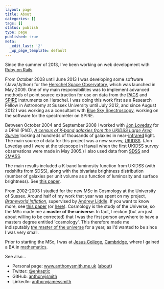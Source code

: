 ```yaml
---
layout: page
title: About
categories: []
tags: []
status: publish
type: page
published: true
meta:
  _edit_last: '2'
  _wp_page_template: default
---
```

Since the summer of 2013, I've been working on web development with <a href="http://rubyonrails.org/">Ruby on Rails</a>.

From October 2008 until June 2013 I was developing some software (Java/Jython) for the <a href="http://sci.esa.int/science-e/www/area/index.cfm?fareaid=16">Herschel Space Observatory</a>, which was launched in May 2009. One of my main responsibilities was to implement advanced methods of point source extraction for use on data from the <a href="http://pacs.ster.kuleuven.ac.be/">PACS</a> and <a href="http://www.spire.rl.ac.uk/">SPIRE</a> instruments on Herschel. I was doing this work first as a Research Fellow in Astronomy at Sussex University until July 2012, and since August 2012 I was working as a consultant with <a href="http://blueskyspectroscopy.com/">Blue Sky Spectroscopy</a>, working on the software for the spectrometer on SPIRE.

Between October 2004 and September 2008 I worked with <a href="http://astronomy.sussex.ac.uk/~loveday/">Jon Loveday</a> for a DPhil (PhD), <em><a href="/phdthesis.pdf">A census of K-band galaxies from the UKIDSS Large Area Survey</a></em> looking at hundreds of thousands of galaxies in near-<a href="http://en.wikipedia.org/wiki/Infrared_astronomy">infrared</a> light. The main source of data for this project was a new survey, <a href="http://www.ukidss.org/">UKIDSS</a>. (Jon Loveday and I were at the telescope in <a href="http://www.flickr.com/photos/63259851@N00/sets/">Hawaii</a> when the first UKIDSS survey observations were made in May 2005.) I also used data from <a href="http://www.sdss.org/">SDSS</a> and <a href="http://www.ipac.caltech.edu/2mass/">2MASS</a>.

The main results included a K-band luminosity function from UKIDSS (with redshifts from SDSS), along with the bivariate brightness distribution (number of galaxies per unit volume as a function of luminosity and surface brightness). See <a href="http://adsabs.harvard.edu/abs/2009MNRAS.397..868S">this paper</a>.

From 2002-2003 I studied for the new MSc in Cosmology at the University of Sussex. Around half of my work that year was spent on my project, <em><a href="/mscthesis.pdf">Braneworld Inflation</a></em>, supervised by <a href="http://astronomy.sussex.ac.uk/~andrewl/andrewl.html">Andrew Liddle</a>. If you want to know more, see <a href="http://link.aps.org/abstract/PRD/v68/e061301">this paper</a> (or <a href="http://uk.arxiv.org/abs/astro-ph/0307017">here</a>). Cosmology is the study of the Universe, so the MSc made me a <strong>master of the universe</strong>. In fact, I reckon (but am just about willing to be corrected) that I was the first person anywhere to have a masters degree entitled 'cosmology'. This therefore made me indisputably <em><a href="http://www.he-man.org/cartoon/cartoon.php?id=44">the</a></em><a href="http://www.he-man.org/cartoon/cartoon.php?id=44"> master of the universe</a> for a year, as I'd wanted to be since I was very small.

Prior to starting the MSc, I was at <a href="http://www.jesus.cam.ac.uk/">Jesus College</a>, <a href="http://www.cam.ac.uk/">Cambridge</a>, where I gained a BA in <a href="http://www.maths.cam.ac.uk/">mathematics</a>.

See also...

* Personal page: <a href="http://www.anthonysmith.me.uk">www.anthonysmith.me.uk</a> (<a href="http://www.anthonysmith.me.uk/about/">about</a>)
* Twitter: [@enkaptic](https://twitter.com/enkaptic)
* GitHub: [anthonyjsmith](https://github.com/anthonyjsmith)
* LinkedIn: [anthonyjamessmith](http://www.linkedin.com/in/anthonyjamessmith)

